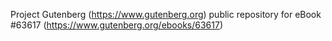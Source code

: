 Project Gutenberg (https://www.gutenberg.org) public repository for eBook #63617 (https://www.gutenberg.org/ebooks/63617)
